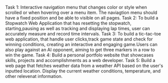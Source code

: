 Task 1: Interactive navigation menu that changes color or style when scrolled or when hovering over a menu item. The naviagtion menu should have a fixed position and be able to visible on all pages. 
Task 2: To build a Stopwatch Web Application 
that has resetting the stopwatch, starting,pausing as well as tracking and displaying lap times, user can accurately measure and record time intervals.
Task 3: To build a tic-tac-toe web application, that handle user clicks,track game state and check for winning conditions, creating an interactive and engaging game.Users can also play against an AI opponent, aiming to get three markers in a row to win the game.
Task 4: Build a personal portfolo website that showcases skills, projects and accomplishments as a web developer.
Task 5: Build a web page that fetches weather data from a weather API based on the user's inputted location. Display the current weather conditions, temperature, and other relevenat information.
